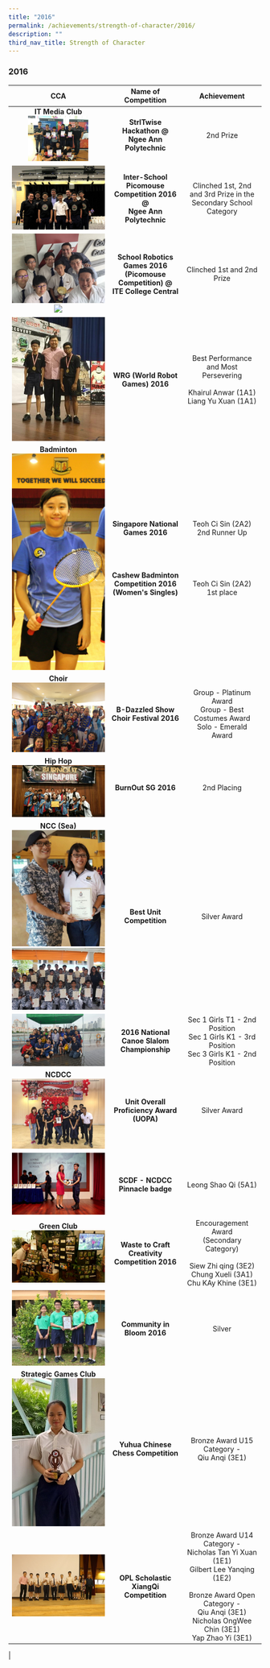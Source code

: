 ```yaml
---
title: "2016"
permalink: /achievements/strength-of-character/2016/
description: ""
third_nav_title: Strength of Character
---
```

### **2016**

| CCA | Name of Competition | Achievement |
|:---:|:---:|:---:|
| **IT Media Club**<br><img src="/images/2016%20soc%20cca%201.jpg" style="width:65%"> | **StrlTwise Hackathon @<br>Ngee Ann Polytechnic**  | 2nd Prize |
| ![](/images/2016%20soc%20cca%202.jpg) | **Inter-School Picomouse Competition 2016 @<br>Ngee Ann Polytechnic** | Clinched 1st, 2nd and 3rd Prize in the Secondary School Category  |
| ![](/images/2016%20soc%20cca%203.jpg)<br>![](/images/2016%20soc%20cca%204.jpg) |  **School Robotics Games 2016 (Picomouse Competition) @<br>ITE College Central** |  Clinched 1st and 2nd Prize |
| ![](/images/2016%20soc%20cca%205.jpg) | **WRG (World Robot Games) 2016**  | Best Performance and Most Persevering<br><br>Khairul Anwar (1A1)<br>Liang Yu Xuan (1A1)  |
|  **Badminton**<br>![](/images/2016%20soc%20cca%206.jpg) | **Singapore National<br>Games 2016**<br><br><br><br><br>**Cashew Badminton Competition 2016 <br>(Women's Singles)** | Teoh Ci Sin (2A2)<br>2nd Runner Up  <br><br><br><br><br><br>Teoh Ci Sin (2A2)<br>1st place<br> |
| **Choir**<br>![](/images/2016%20soc%20cca%207.jpg) | **B-Dazzled Show Choir Festival 2016** |  Group - Platinum Award<br>Group - Best Costumes Award<br>Solo - Emerald Award |
|  **Hip Hop** <br>![](/images/2016%20soc%20cca%208.jpg) |  **BurnOut SG 2016** | 2nd Placing  |
|   **NCC (Sea)**<br>![](/images/2016%20soc%20cca%209.jpg)<br>![](/images/2016%20soc%20cca%2010.jpg) |  **Best Unit Competition**  |  Silver Award |
| ![](/images/2016%20soc%20cca%2011.jpg) | **2016 National Canoe Slalom Championship**  | Sec 1 Girls T1 - 2nd Position<br>Sec 1 Girls K1 - 3rd Position<br>Sec 3 Girls K1 - 2nd Position  |
|  **NCDCC**<br>![](/images/2016%20soc%20cca%2012.jpg) |  **Unit Overall Proficiency Award (UOPA)** | Silver Award  |
| ![](/images/2016%20soc%20cca%2013.jpg) | **SCDF - NCDCC Pinnacle badge**   | Leong Shao Qi (5A1) |
|  **Green Club**<br>![](/images/2016%20soc%20cca%2014.jpg) | **Waste to Craft Creativity Competition 2016**  | Encouragement Award<br>(Secondary Category)<br><br>Siew Zhi qing (3E2)<br>Chung Xueli (3A1)<br>Chu KAy Khine (3E1)  |
| ![](/images/2016%20soc%20cca%2015.jpg) | **Community in Bloom 2016**  |  Silver |
|  **Strategic Games Club**<br>![](/images/2016%20soc%20cca%2016.jpg) |  **Yuhua Chinese Chess Competition** |  Bronze Award U15 Category -<br>Qiu Anqi (3E1) |
| ![](/images/2016%20soc%20cca%2017.jpg) |  **OPL Scholastic XiangQi Competition** |  Bronze Award U14 Category -<br>Nicholas Tan Yi Xuan (1E1)<br>Gilbert Lee Yanqing (1E2)<br> <br>Bronze Award Open Category -<br>Qiu Anqi (3E1)<br>Nicholas OngWee Chin (3E1)<br>Yap Zhao Yi (3E1)  |
|